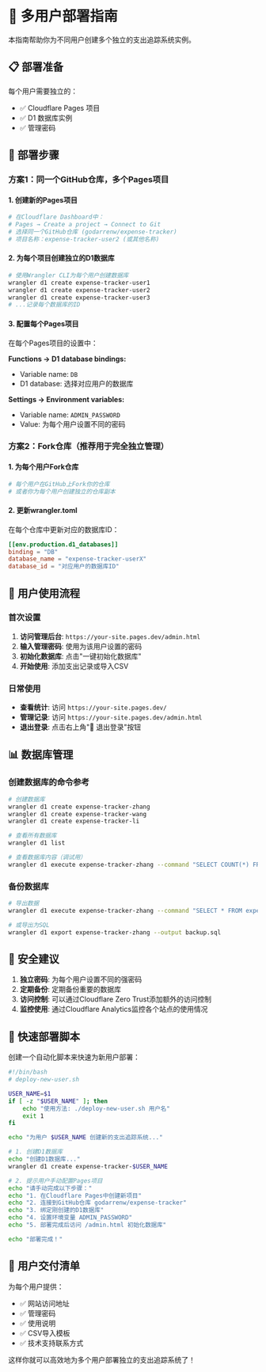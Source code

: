 # 🚀 多用户部署指南

本指南帮助你为不同用户创建多个独立的支出追踪系统实例。

## 📋 部署准备

每个用户需要独立的：
- ✅ Cloudflare Pages 项目
- ✅ D1 数据库实例
- ✅ 管理密码

## 🔧 部署步骤

### 方案1：同一个GitHub仓库，多个Pages项目

#### 1. 创建新的Pages项目
```bash
# 在Cloudflare Dashboard中：
# Pages → Create a project → Connect to Git
# 选择同一个GitHub仓库 (godarrenw/expense-tracker)
# 项目名称：expense-tracker-user2 (或其他名称)
```

#### 2. 为每个项目创建独立的D1数据库
```bash
# 使用Wrangler CLI为每个用户创建数据库
wrangler d1 create expense-tracker-user1
wrangler d1 create expense-tracker-user2
wrangler d1 create expense-tracker-user3
# ...记录每个数据库的ID
```

#### 3. 配置每个Pages项目

在每个Pages项目的设置中：

**Functions → D1 database bindings:**
- Variable name: `DB`
- D1 database: 选择对应用户的数据库

**Settings → Environment variables:**
- Variable name: `ADMIN_PASSWORD`
- Value: 为每个用户设置不同的密码

### 方案2：Fork仓库（推荐用于完全独立管理）

#### 1. 为每个用户Fork仓库
```bash
# 每个用户在GitHub上Fork你的仓库
# 或者你为每个用户创建独立的仓库副本
```

#### 2. 更新wrangler.toml
在每个仓库中更新对应的数据库ID：
```toml
[[env.production.d1_databases]]
binding = "DB"
database_name = "expense-tracker-userX"
database_id = "对应用户的数据库ID"
```

## 🎯 用户使用流程

### 首次设置
1. **访问管理后台**: `https://your-site.pages.dev/admin.html`
2. **输入管理密码**: 使用为该用户设置的密码
3. **初始化数据库**: 点击"一键初始化数据库"
4. **开始使用**: 添加支出记录或导入CSV

### 日常使用
- **查看统计**: 访问 `https://your-site.pages.dev/`
- **管理记录**: 访问 `https://your-site.pages.dev/admin.html`
- **退出登录**: 点击右上角"🚪 退出登录"按钮

## 📊 数据库管理

### 创建数据库的命令参考
```bash
# 创建数据库
wrangler d1 create expense-tracker-zhang
wrangler d1 create expense-tracker-wang  
wrangler d1 create expense-tracker-li

# 查看所有数据库
wrangler d1 list

# 查看数据库内容（调试用）
wrangler d1 execute expense-tracker-zhang --command "SELECT COUNT(*) FROM expenses"
```

### 备份数据库
```bash
# 导出数据
wrangler d1 execute expense-tracker-zhang --command "SELECT * FROM expenses" --json > backup.json

# 或导出为SQL
wrangler d1 export expense-tracker-zhang --output backup.sql
```

## 🔐 安全建议

1. **独立密码**: 为每个用户设置不同的强密码
2. **定期备份**: 定期备份重要的数据库
3. **访问控制**: 可以通过Cloudflare Zero Trust添加额外的访问控制
4. **监控使用**: 通过Cloudflare Analytics监控各个站点的使用情况

## 🚀 快速部署脚本

创建一个自动化脚本来快速为新用户部署：

```bash
#!/bin/bash
# deploy-new-user.sh

USER_NAME=$1
if [ -z "$USER_NAME" ]; then
    echo "使用方法: ./deploy-new-user.sh 用户名"
    exit 1
fi

echo "为用户 $USER_NAME 创建新的支出追踪系统..."

# 1. 创建D1数据库
echo "创建D1数据库..."
wrangler d1 create expense-tracker-$USER_NAME

# 2. 提示用户手动配置Pages项目
echo "请手动完成以下步骤："
echo "1. 在Cloudflare Pages中创建新项目"
echo "2. 连接到GitHub仓库 godarrenw/expense-tracker"
echo "3. 绑定刚创建的D1数据库"
echo "4. 设置环境变量 ADMIN_PASSWORD"
echo "5. 部署完成后访问 /admin.html 初始化数据库"

echo "部署完成！"
```

## 📝 用户交付清单

为每个用户提供：
- ✅ 网站访问地址
- ✅ 管理密码
- ✅ 使用说明
- ✅ CSV导入模板
- ✅ 技术支持联系方式

这样你就可以高效地为多个用户部署独立的支出追踪系统了！

